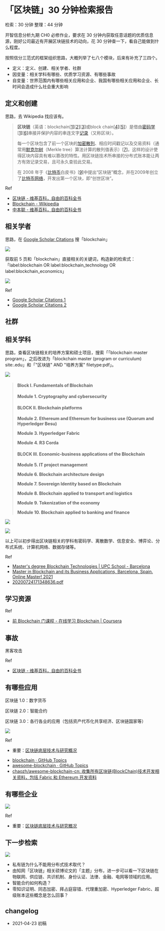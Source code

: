 # 「区块链」30 分钟检索报告


检索：30 分钟 整理：44 分钟

开智信息分析九期 CH0 必修作业，要求在 30 分钟内获取任意话题的优质信息源，刚好公司最近有开展区块链技术的动向，花 30 分钟查一下，看自己能做到什么程度。

按照信分三范式的框架组织思路，大概列举了七八个模块，后来有补充了三四个。

- 定义：定义、创建、相关学者、社群
- 因变量：相关学科有哪些、优质学习资源、有哪些事故
- 自变量：世界范围内有哪些相关应用和企业、我国有哪些相关应用和企业、长时间会造成什么社会重大影响

## 定义和创建

思路，去 Wikipedia 找应该有。

> **区块链**（英语：blockchain[[1\]](https://zh.wikipedia.org/wiki/区块链#cite_note-te20151031-1)[[2\]](https://zh.wikipedia.org/wiki/区块链#cite_note-fortune20160515-2)[[3\]](https://zh.wikipedia.org/wiki/区块链#cite_note-nyt20160521-3)或block chain[[4\]](https://zh.wikipedia.org/wiki/区块链#cite_note-primer-4)[[5\]](https://zh.wikipedia.org/wiki/区块链#cite_note-obmh-5)）是借由[密码学](https://zh.wikipedia.org/wiki/密碼學)[[1\]](https://zh.wikipedia.org/wiki/区块链#cite_note-te20151031-1)[[6\]](https://zh.wikipedia.org/wiki/区块链#cite_note-cryptocurrencytech-6)串接并保护内容的串连文字[记录](https://zh.wikipedia.org/wiki/记录)（又称区块）。
>
> 每一个区块包含了前一个区块的[加密散列](https://zh.wikipedia.org/wiki/密碼雜湊函數)、相应时间戳记以及交易资料（通常用[默克尔树](https://zh.wikipedia.org/wiki/哈希树)（Merkle tree）算法计算的散列值表示）[[7\]](https://zh.wikipedia.org/wiki/区块链#cite_note-IPblockchain-7)，这样的设计使得区块内容具有难以篡改的特性。用区块链技术所串接的分布式账本能让两方有效记录交易，且可永久查验此交易。
>
> 在 2008 年于《[比特币](https://zh.wikipedia.org/wiki/比特币)白皮书》[[9\]](https://zh.wikipedia.org/wiki/区块链#cite_note-9)中提出“区块链”概念，并在2009年创立了[比特币网络](https://zh.wikipedia.org/w/index.php?title=比特币网络&action=edit&redlink=1)，开发出第一个区块，即“创世区块”。

Ref

- [区块链 - 维基百科，自由的百科全书](https://zh.wikipedia.org/wiki/%E5%8C%BA%E5%9D%97%E9%93%BE)
- [Blockchain - Wikipedia](https://en.wikipedia.org/wiki/Blockchain)
- [中本聪 - 维基百科，自由的百科全书](https://zh.wikipedia.org/wiki/%E4%B8%AD%E6%9C%AC%E8%81%AA)

## 相关学者

思路，在 [Google Scholar Citations](https://scholar.google.com/citations?mauthors=&hl=en&view_op=search_authors) 搜「blockchain」

![](https://xieting-img.oss-cn-hangzhou.aliyuncs.com/Snipaste_2021-04-23_16-57-59.png)

获取前 5 页和「blockchain」直接相关的关键词，构造新的检索式：「label:blockchain OR label:blockchain_technology OR label:blockchain_economics」

![](https://xieting-img.oss-cn-hangzhou.aliyuncs.com/Snipaste_2021-04-23_16-58-19.png)

Ref

- [Google Scholar Citations 1](https://scholar.google.com/citations?hl=zh-CN&view_op=search_authors&mauthors=blockchain&btnG=)
- [Google Scholar Citations 2](https://scholar.google.com/citations?view_op=search_authors&hl=zh-CN&mauthors=label:blockchain+OR+label:blockchain_technology+OR+label:blockchain_economics&before_author=UzUh_5xNAAAJ&astart=0)

## 社群

## 相关学科

思路，查看区块链相关的培养方案和硕士项目，搜索「「blockchain master program」，之后改进为「blockchain master (program or curriculum) site:.edu」和「"区块链" AND "培养方案" filetype:pdf」。

![](https://xieting-img.oss-cn-hangzhou.aliyuncs.com/Snipaste_2021-04-23_17-23-14.png)

> #### **Block I. Fundamentals of Blockchain**
>
> **Module 1. Cryptography and cybersecurity**
>
> #### **BLOCK II. Blockchain platforms**
>
> **Module 2. Ethereum and Ethereum for business use (Quorum and Hyperledger Besu)**
>
> **Module 3. Hyperledger Fabric**
>
> **Module 4. R3 Corda**
>
> #### **BLOCK III. Economic-business applications of the Blockchain**
>
> **Module 5. IT project management**
>
> **Module 6. Blockchain architecture design**
>
> **Module 7. Sovereign Identity based on Blockchain**
>
> **Module 8. Blockchain applied to transport and logistics**
>
> **Module 9. Tokenization of the economy**
>
> **Module 10. Blockchain applied to banking and finance**

![](https://xieting-img.oss-cn-hangzhou.aliyuncs.com/Snipaste_2021-04-23_17-32-44.png)

![](https://xieting-img.oss-cn-hangzhou.aliyuncs.com/20210423224047.png)

以上可以初步得出区块链相关的学科有密码学、离散数学、信息安全、博弈论、分布式系统、计算机网络、数据存储等。

Ref

- [Master's degree Blockchain Technologies | UPC School - Barcelona](https://www.talent.upc.edu/ing/estudis/formacio/curs/207700/master-degree-blockchain-technologies/)
- [Master in Blockchain and its Business Applications, Barcelona, Spain. Online Master! 2021](https://www.onlinestudies.com/Master-in-Blockchain-and-its-Business-Applications/Spain/OBS/)
- [20200724171348636.pdf](https://xgk.csia.org.cn/_img/2020/07/24/20200724171348636.pdf)

## 学习资源

Ref

- [前 Blockchain 门课程 - 在线学习 Blockchain | Coursera](https://www.coursera.org/courses?query=blockchain)

## 事故

黑客攻击

Ref

- [区块链 - 维基百科，自由的百科全书](https://zh.wikipedia.org/wiki/%E5%8C%BA%E5%9D%97%E9%93%BE)

## 有哪些应用

区块链 1.0：数字货币

区块链 2.0：智能合约

区块链 3.0：各行各业的应用（包括资产代币化共享经济、区块链国家等）

![](https://xieting-img.oss-cn-hangzhou.aliyuncs.com/Snipaste_2021-04-23_22-08-59.png)

Ref

- 重要：[区块链底层技术与研究概况](https://static.aminer.cn/misc/pdf/blockchain20.pdf)

* [blockchain · GitHub Topics](https://github.com/topics/blockchain)
* [awesome-blockchain · GitHub Topics](https://github.com/topics/awesome-blockchain)
* [chaozh/awesome-blockchain-cn: 收集所有区块链(BlockChain)技术开发相关资料，包括 Fabric 和 Ethereum 开发资料](https://github.com/chaozh/awesome-blockchain-cn)

## 有哪些企业

![](https://xieting-img.oss-cn-hangzhou.aliyuncs.com/Snipaste_2021-04-23_22-11-02.png)

Ref

- 重要：[区块链底层技术与研究概况](https://static.aminer.cn/misc/pdf/blockchain20.pdf)

## 下一步检索

![](https://xieting-img.oss-cn-hangzhou.aliyuncs.com/Snipaste_2021-04-23_17-41-02.png)

- 私有链为什么不能用分布式技术取代？
- 由知网「区块链」相关硕博论文的「主题」分布，进一步可以看一下区块链在物联网、供应链、共识机制、身份认证、法律、金融、电网等领域的应用。
- 智能合约如何构造？
- 零知识证明、同态加密、拜占庭容错、代理重加密、Hyperledger Fabric、超级账本这些概念是怎么回事？

## changelog

- 2021-04-23 初稿

